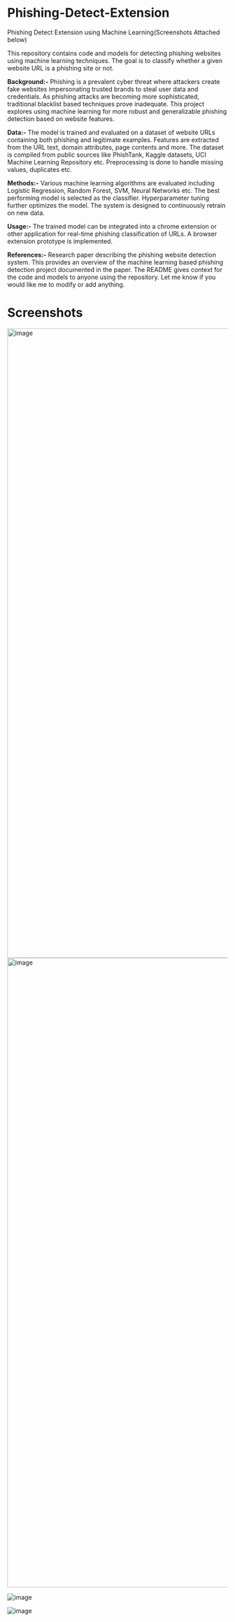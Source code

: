 # Phishing-Detect-Extension
Phishing Detect Extension using Machine Learning(Screenshots Attached below)

This repository contains code and models for detecting phishing websites using machine learning techniques. The goal is to classify whether a given website URL is a phishing site or not.

**Background:-**
Phishing is a prevalent cyber threat where attackers create fake websites impersonating trusted brands to steal user data and credentials. As phishing attacks are becoming more sophisticated, traditional blacklist based techniques prove inadequate. This project explores using machine learning for more robust and generalizable phishing detection based on website features.

**Data:-**
The model is trained and evaluated on a dataset of website URLs containing both phishing and legitimate examples. Features are extracted from the URL text, domain attributes, page contents and more. The dataset is compiled from public sources like PhishTank, Kaggle datasets, UCI Machine Learning Repository etc. Preprocessing is done to handle missing values, duplicates etc.

**Methods:-**
Various machine learning algorithms are evaluated including Logistic Regression, Random Forest, SVM, Neural Networks etc. The best performing model is selected as the classifier. Hyperparameter tuning further optimizes the model. The system is designed to continuously retrain on new data.

**Usage:-**
The trained model can be integrated into a chrome extension or other application for real-time phishing classification of URLs. A browser extension prototype is implemented.

**References:-**
Research paper describing the phishing website detection system.
This provides an overview of the machine learning based phishing detection project documented in the paper. The README gives context for the code and models to anyone using the repository. Let me know if you would like me to modify or add anything.

# Screenshots

<img width="1440" alt="image" src="https://github.com/imanbanda/Phishing-Detect-Extension-/assets/91423754/70747f6b-d68c-48e2-9221-a31ca9728076">


<img width="1440" alt="image" src="https://github.com/imanbanda/Phishing-Detect-Extension-/assets/91423754/02b25828-7203-4e96-ad68-e843dd8104c6">

![image](https://github.com/imanbanda/Phishing-Detect-Extension-/assets/91423754/4237f26f-24df-4842-82b7-eb5d6cf6a6cd)


![image](https://github.com/imanbanda/Phishing-Detect-Extension-/assets/91423754/302da11c-d3d7-4573-b408-411d2a6b5d93)






